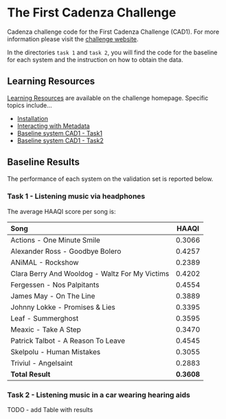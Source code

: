 # The First Cadenza Challenge

Cadenza challenge code for the First Cadenza Challenge (CAD1).
For more information please visit the [challenge website](https://cadenzachallenge.org/docs/cadenza1/cc1_intro).

In the directories `task 1` and `task 2`, you will find the code for the baseline for each system
and the instruction on how to obtain the data.

## Learning Resources

[Learning Resources](http://cadenzachallenge.org/docs/learning_resources/learning_intro) are available on the challenge homepage. Specific topics include...

- [Installation](https://colab.research.google.com/drive/1m2EvNyBmaZT5njbWkHOUAIvPKyxR8iRc?usp=sharing)
- [Interacting with Metadata](https://colab.research.google.com/drive/1XtoMp8Vv_6ZtU4AE9OmQj7uRbsCzw_ZY?usp=sharing)
- [Baseline system CAD1 - Task1](https://colab.research.google.com/drive/1j8L2dBo8rTQsbKzPTxAymVvDMgHtgtnK?usp=sharing)
- [Baseline system CAD1 - Task2](https://colab.research.google.com/drive/1fgvnrgCUiylUHL26ElShp6egIZiU_vNz?usp=sharing)

## Baseline Results

The performance of each system on the validation set is reported below.

### Task 1 - Listening music via headphones

The average HAAQI score per song is:

| Song                                            |   HAAQI    |
|:------------------------------------------------|:----------:|
| Actions - One Minute Smile                      |   0.3066   |
| Alexander Ross - Goodbye Bolero                 |   0.4257   |
| ANiMAL - Rockshow                               |   0.2389   |
| Clara Berry And Wooldog - Waltz For My Victims  |   0.4202   |
| Fergessen - Nos Palpitants                      |   0.4554   |
| James May - On The Line                         |   0.3889   |
| Johnny Lokke - Promises & Lies                  |   0.3395   |
| Leaf - Summerghost                              |   0.3595   |
| Meaxic - Take A Step                            |   0.3470   |
| Patrick Talbot - A Reason To Leave              |   0.4545   |
| Skelpolu - Human Mistakes                       |   0.3055   |
| Triviul - Angelsaint                            |   0.2883   |
| **Total Result**                                | **0.3608** |


### Task 2 - Listening music in a car wearing hearing aids

TODO - add Table with results
